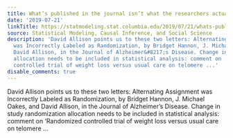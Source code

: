 ```yaml
---
title: What’s published in the journal isn’t what the researchers actually did.
date: '2019-07-21'
linkTitle: https://statmodeling.stat.columbia.edu/2019/07/21/whats-published-in-the-journal-isnt-what-the-researchers-actually-did/
source: Statistical Modeling, Causal Inference, and Social Science
description: 'David Allison points us to these two letters: Alternating Assignment
  was Incorrectly Labeled as Randomization, by Bridget Hannon, J. Michael Oakes, and
  David Allison, in the Journal of Alzheimer&#8217;s Disease. Change in study randomization
  allocation needs to be included in statistical analysis: comment on ‘Randomized
  controlled trial of weight loss versus usual care on telomere ...'
disable_comments: true
---
```

David Allison points us to these two letters: Alternating Assignment was Incorrectly Labeled as Randomization, by Bridget Hannon, J. Michael Oakes, and David Allison, in the Journal of Alzheimer&#8217;s Disease. Change in study randomization allocation needs to be included in statistical analysis: comment on ‘Randomized controlled trial of weight loss versus usual care on telomere ...